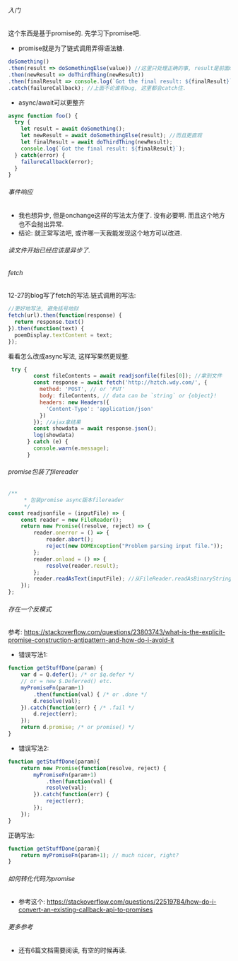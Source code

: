 ###### 入门

这个东西是基于promise的. 先学习下promise吧.

- promise就是为了链式调用弄得语法糖.

```js
doSomething() 
.then(result => doSomethingElse(value)) //这里只处理正确的事, result是前面dosomething的返回结果.
.then(newResult => doThirdThing(newResult))
.then(finalResult => console.log(`Got the final result: ${finalResult}`))
.catch(failureCallback); //上面不论谁有bug, 这里都会catch住.
```

- async/await可以更整齐

```js
async function foo() {
  try {
    let result = await doSomething();
    let newResult = await doSomethingElse(result); //而且更直观
    let finalResult = await doThirdThing(newResult);
    console.log(`Got the final result: ${finalResult}`);
  } catch(error) {
    failureCallback(error);
  }
}
```



###### 事件响应

- 我也想异步, 但是onchange这样的写法太方便了. 没有必要啊. 而且这个地方也不会抛出异常.
- 结论: 就正常写法吧, 或许哪一天我能发现这个地方可以改进.

###### 读文件开始已经应该是异步了.



###### fetch 

12-27的blog写了fetch的写法.链式调用的写法: 

```js
//更好地写法, 避免括号地狱
fetch(url).then(function(response) {
  return response.text()
}).then(function(text) {
  poemDisplay.textContent = text;
});
```

看看怎么改成async写法, 这样写果然更规整.

```js
 try {
        const fileContents = await readjsonfile(files[0]); //拿到文件
        const response = await fetch('http://hztch.wdy.com/', {
          method: 'POST', // or 'PUT'
          body: fileContents, // data can be `string` or {object}!
          headers: new Headers({
            'Content-Type': 'application/json'
          })
        }); //ajax拿结果
        const showdata = await response.json();
        log(showdata)
      } catch (e) {
        console.warn(e.message);
      }
```



###### promise包装了filereader

```js
/**
     * 包装promise async版本filereader
     */
const readjsonfile = (inputFile) => {
    const reader = new FileReader();
    return new Promise((resolve, reject) => {
        reader.onerror = () => {
            reader.abort();
            reject(new DOMException("Problem parsing input file."));
        };
        reader.onload = () => {
            resolve(reader.result);
        };
        reader.readAsText(inputFile); //从FileReader.readAsBinaryString() 改过来.
    });
};
```



###### 存在一个反模式

参考: https://stackoverflow.com/questions/23803743/what-is-the-explicit-promise-construction-antipattern-and-how-do-i-avoid-it

- 错误写法1:

```js
function getStuffDone(param) {           
    var d = Q.defer(); /* or $q.defer */ 
    // or = new $.Deferred() etc.            
    myPromiseFn(param+1)                       
        .then(function(val) { /* or .done */          
        d.resolve(val);                               
    }).catch(function(err) { /* .fail */          
        d.reject(err);                                
    });                                       
    return d.promise; /* or promise() */    
}                                         
```

- 错误写法2:

```js
function getStuffDone(param){
    return new Promise(function(resolve, reject) {
        myPromiseFn(param+1)
            .then(function(val) {
            resolve(val);
        }).catch(function(err) {
            reject(err);
        });
    });
}
```

正确写法:

```js
function getStuffDone(param){
    return myPromiseFn(param+1); // much nicer, right?
}
```



###### 如何转化代码为promise

- 参考这个: https://stackoverflow.com/questions/22519784/how-do-i-convert-an-existing-callback-api-to-promises



###### 更多参考

- 还有6篇文档需要阅读, 有空的时候再读.





